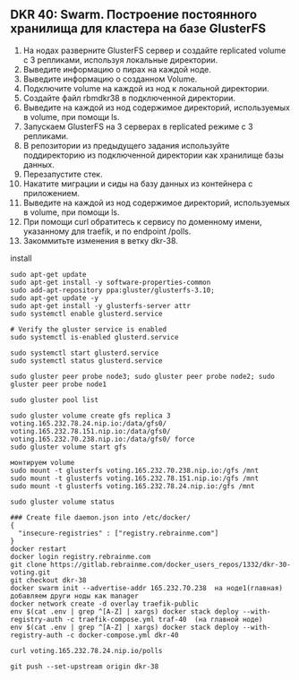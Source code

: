 ## DKR 40: Swarm. Построение постоянного хранилища для кластера на базе GlusterFS

1. На нодах разверните GlusterFS сервер и создайте replicated volume с 3 репликами, используя локальные директории.
2. Выведите информацию о пирах на каждой ноде.
3. Выведите информацию о созданном Volume.
4. Подключите volume на каждой из нод к локальной директории.
5. Создайте файл rbmdkr38 в подключенной директории.
6. Выведите на каждой из нод содержимое директорий, используемых в volume, при помощи ls.
7. Запускаем GlusterFS на 3 серверах в replicated режиме с 3 репликами.
8. В репозитории из предыдущего задания используйте поддиректорию из подключенной директории как хранилище базы данных.
9. Перезапустите стек.
10. Накатите миграции и сиды на базу данных из контейнера с приложением.
11. Выведите на каждой из нод содержимое директорий, используемых в volume, при помощи ls.
12. При помощи curl обратитесь к сервису по доменному имени, указанному для traefik, и по endpoint /polls.
13. Закоммитьте изменения в ветку dkr-38.


install
```
sudo apt-get update
sudo apt-get install -y software-properties-common
sudo add-apt-repository ppa:gluster/glusterfs-3.10;
sudo apt-get update -y
sudo apt-get install -y glusterfs-server attr
sudo systemctl enable glusterd.service

# Verify the gluster service is enabled
sudo systemctl is-enabled glusterd.service

sudo systemctl start glusterd.service
sudo systemctl status glusterd.service

sudo gluster peer probe node3; sudo gluster peer probe node2; sudo gluster peer probe node1

sudo gluster pool list

sudo gluster volume create gfs replica 3 voting.165.232.78.24.nip.io:/data/gfs0/ voting.165.232.78.151.nip.io:/data/gfs0/ voting.165.232.70.238.nip.io:/data/gfs0/ force
sudo gluster volume start gfs

монтируем volume
sudo mount -t glusterfs voting.165.232.70.238.nip.io:/gfs /mnt
sudo mount -t glusterfs voting.165.232.78.151.nip.io:/gfs /mnt
sudo mount -t glusterfs voting.165.232.78.24.nip.io:/gfs /mnt

sudo gluster volume status

### Create file daemon.json into /etc/docker/
{
  "insecure-registries" : ["registry.rebrainme.com"]
}
docker restart
docker login registry.rebrainme.com
git clone https://gitlab.rebrainme.com/docker_users_repos/1332/dkr-30-voting.git
git checkout dkr-38
docker swarm init --advertise-addr 165.232.70.238  на ноде1(главная)
добавляем други ноды как manager
docker network create -d overlay traefik-public
env $(cat .env | grep ^[A-Z] | xargs) docker stack deploy --with-registry-auth -c traefik-compose.yml traf-40  (на главной ноде)
env $(cat .env | grep ^[A-Z] | xargs) docker stack deploy --with-registry-auth -c docker-compose.yml dkr-40

curl voting.165.232.78.24.nip.io/polls

git push --set-upstream origin dkr-38
```
